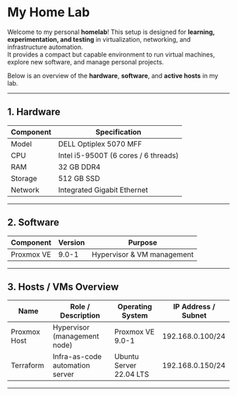 # My Home Lab

Welcome to my personal **homelab**! This setup is designed for **learning, experimentation, and testing** in virtualization, networking, and infrastructure automation.  
It provides a compact but capable environment to run virtual machines, explore new software, and manage personal projects.

Below is an overview of the **hardware**, **software**, and **active hosts** in my lab.

---

## 1. Hardware


| Component | Specification                          |
|-----------|----------------------------------------|
| Model     | DELL Optiplex 5070 MFF                 |
| CPU       | Intel i5-9500T (6 cores / 6 threads)  |
| RAM       | 32 GB DDR4                              |
| Storage   | 512 GB SSD                              |
| Network   | Integrated Gigabit Ethernet             |


---

## 2. Software


| Component  | Version | Purpose                     |
|------------|---------|-----------------------------|
| Proxmox VE | 9.0-1   | Hypervisor & VM management  |


---

## 3. Hosts / VMs Overview


| Name           | Role / Description               | Operating System        | IP Address / Subnet  |
|----------------|---------------------------------|------------------------|--------------------|
| Proxmox Host    | Hypervisor (management node)    | Proxmox VE 9.0-1       | 192.168.0.100/24   |
| Terraform       | Infra-as-code automation server | Ubuntu Server 22.04 LTS| 192.168.0.150/24   |


---
